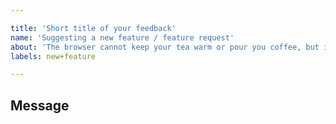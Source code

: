 ```yaml
---

title: 'Short title of your feedback'
name: 'Suggesting a new feature / feature request'
about: 'The browser cannot keep your tea warm or pour you coffee, but it can definitly be improved with new feature!'
labels: new+feature

---
```

<!-- Thanks for your interest in the Edam-Browser. -->

## Message

<!-- Please enter here a description of the feature, even sketch/drawing if you want -->
